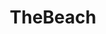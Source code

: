 ---
title: TheBeach
crosslinks:
- thedarkmountain
- 7thWorldCirclejerk
- mawofchaos
- TheSilentForest
- nullnullnullnull
---